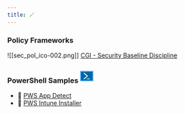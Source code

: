 ```yaml
---
title: 🪄
---
```

### Policy Frameworks <!---![Sec Pol Ico](cus_img/sec_pol_ico-001.png)--->
![[sec_pol_ico-002.png]] [CGI - Security Baseline Discipline](Policy%20Frameworks/CGI%20-%20Security%20Baseline%20Discipline)

### PowerShell Samples ![Pws_Icon](cus_img/pws_icon-002.png)
* 🥷 [PWS App Detect](PowerShell_Public/PWS_Detect_installed_app.md)
* 🥷 [PWS Intune Installer](PowerShell_Public/InTune%20Installer%20Script)

<!----### Troubleshooting
 🚧 [Troubleshooting and FAQ](notes/troubleshooting.md)
- 🐛 [Submit an Issue](https://github.com/jackyzha0/quartz/issues)
- 👀 [Discord Community](https://discord.gg/cRFFHYye7t)--->

